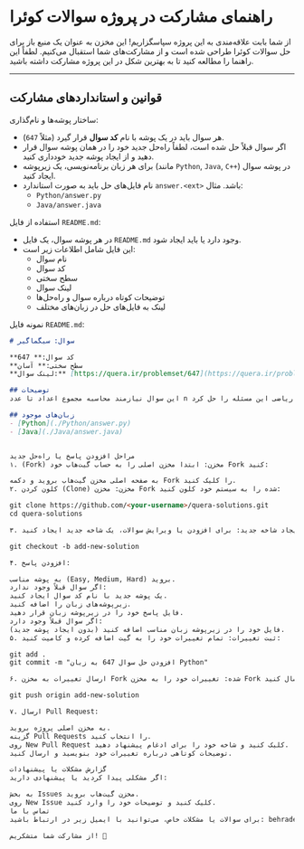 # راهنمای مشارکت در پروژه سوالات کوئرا

از شما بابت علاقه‌مندی به این پروژه سپاسگزاریم! این مخزن به عنوان یک منبع باز برای حل سوالات کوئرا طراحی شده است و از مشارکت‌های شما استقبال می‌کنیم. لطفاً این راهنما را مطالعه کنید تا به بهترین شکل در این پروژه مشارکت داشته باشید.

---

## قوانین و استانداردهای مشارکت

ساختار پوشه‌ها و نام‌گذاری:
- هر سوال باید در یک پوشه با نام **کد سوال** قرار گیرد (مثلاً `647`).
- اگر سوال قبلاً حل شده است، لطفاً راه‌حل جدید خود را در همان پوشه سوال قرار دهید و از ایجاد پوشه جدید خودداری کنید.
- برای هر زبان برنامه‌نویسی، یک زیرپوشه (مانند `Python`, `Java`, `C++`) در پوشه سوال ایجاد کنید.
- نام فایل‌های حل باید به صورت استاندارد `answer.<ext>` باشد. مثال:
  - `Python/answer.py`
  - `Java/answer.java`

استفاده از فایل `README.md`:
- در هر پوشه سوال، یک فایل `README.md` وجود دارد یا باید ایجاد شود.
- این فایل شامل اطلاعات زیر است:
  - نام سوال
  - کد سوال
  - سطح سختی
  - لینک سوال
  - توضیحات کوتاه درباره سوال و راه‌حل‌ها
  - لینک به فایل‌های حل در زبان‌های مختلف

نمونه فایل `README.md`:
```markdown
# سوال: سیگماگیر

**کد سوال:** 647  
**سطح سختی:** آسان  
**لینک سوال:** [https://quera.ir/problemset/647](https://quera.ir/problemset/647)  

## توضیحات
این سوال نیازمند محاسبه مجموع اعداد تا عدد n است. می‌توان با استفاده از فرمول ریاضی این مسئله را حل کرد.

## زبان‌های موجود
- [Python](./Python/answer.py)
- [Java](./Java/answer.java)


مراحل افزودن پاسخ یا راه‌حل جدید
۱. (Fork) مخزن: ابتدا مخزن اصلی را به حساب گیت‌هاب خود Fork کنید:

به صفحه اصلی مخزن گیت‌هاب بروید و دکمه Fork را کلیک کنید.
۲. کلون کردن (Clone) مخزن: مخزن Fork شده را به سیستم خود کلون کنید:

git clone https://github.com/<your-username>/quera-solutions.git
cd quera-solutions

۳. ایجاد شاخه جدید: برای افزودن یا ویرایش سوالات، یک شاخه جدید ایجاد کنید:

git checkout -b add-new-solution

۴. افزودن پاسخ:

به پوشه مناسب (Easy, Medium, Hard) بروید.
اگر سوال قبلاً وجود ندارد:
یک پوشه جدید با نام کد سوال ایجاد کنید.
زیرپوشه‌های زبان را اضافه کنید.
فایل پاسخ خود را در زیرپوشه زبان قرار دهید.
اگر سوال قبلاً وجود دارد:
فایل خود را در زیرپوشه زبان مناسب اضافه کنید (بدون ایجاد پوشه جدید).
۵. ثبت تغییرات: تمام تغییرات خود را به گیت اضافه کرده و کامیت کنید:

git add .
git commit -m "افزودن حل سوال 647 به زبان Python"

۶. ارسال تغییرات به مخزن Fork شده: تغییرات خود را به مخزن Fork شده ارسال کنید:

git push origin add-new-solution

۷. ارسال Pull Request:

به مخزن اصلی پروژه بروید.
گزینه Pull Requests را انتخاب کنید.
روی New Pull Request کلیک کنید و شاخه خود را برای ادغام پیشنهاد دهید.
توضیحات کوتاهی درباره تغییرات خود بنویسید و ارسال کنید.

گزارش مشکلات یا پیشنهادات
اگر مشکلی پیدا کردید یا پیشنهادی دارید:

به بخش Issues مخزن گیت‌هاب بروید.
روی New Issue کلیک کنید و توضیحات خود را وارد کنید.
تماس با ما
برای سوالات یا مشکلات خاص، می‌توانید با ایمیل زیر در ارتباط باشید: behradeh@gmail.com

از مشارکت شما متشکریم! 🙌
